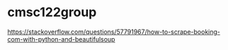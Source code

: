 # cmsc122group
https://stackoverflow.com/questions/57791967/how-to-scrape-booking-com-with-python-and-beautifulsoup
